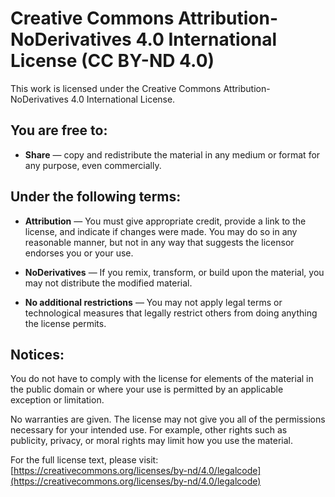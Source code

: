 # Creative Commons Attribution-NoDerivatives 4.0 International License (CC BY-ND 4.0)

This work is licensed under the Creative Commons Attribution-NoDerivatives 4.0 International License.

## You are free to:

- **Share** — copy and redistribute the material in any medium or format for any purpose, even commercially.

## Under the following terms:

- **Attribution** — You must give appropriate credit, provide a link to the license, and indicate if changes were made. You may do so in any reasonable manner, but not in any way that suggests the licensor endorses you or your use.

- **NoDerivatives** — If you remix, transform, or build upon the material, you may not distribute the modified material.

- **No additional restrictions** — You may not apply legal terms or technological measures that legally restrict others from doing anything the license permits.

## Notices:

You do not have to comply with the license for elements of the material in the public domain or where your use is permitted by an applicable exception or limitation.

No warranties are given. The license may not give you all of the permissions necessary for your intended use. For example, other rights such as publicity, privacy, or moral rights may limit how you use the material.

For the full license text, please visit: [https://creativecommons.org/licenses/by-nd/4.0/legalcode](https://creativecommons.org/licenses/by-nd/4.0/legalcode)
